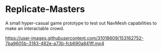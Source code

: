 # Replicate-Masters
 
A small hyper-casual game prototype to test out NavMesh capabilities to make an interactable crowd.

https://user-images.githubusercontent.com/31018609/153162752-7ba9605b-3183-482e-a73b-fcb690a841ff.mp4

